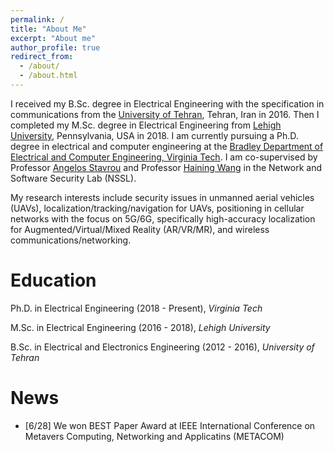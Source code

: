 ```yaml
---
permalink: /
title: "About Me"
excerpt: "About me"
author_profile: true
redirect_from: 
  - /about/
  - /about.html
---
```


I received my B.Sc. degree in Electrical Engineering with the specification in communications from the [University of Tehran](https://ece.ut.ac.ir/en), Tehran, Iran in 2016.  Then I completed my M.Sc. degree in Electrical Engineering from [Lehigh University](https://engineering.lehigh.edu/ece), Pennsylvania, USA in 2018.  I am currently pursuing a Ph.D. degree in electrical and computer engineering at the [Bradley Department of Electrical and Computer Engineering, Virginia Tech](https://ece.vt.edu/). I am co-supervised by Professor [Angelos Stavrou](https://ece.vt.edu/people/profile/angelos.html) and Professor [Haining Wang](https://ece.vt.edu/people/profile/hnw.html) in the Network and Software Security Lab (NSSL).


My research interests include security issues in unmanned aerial vehicles (UAVs), localization/tracking/navigation for UAVs, positioning in cellular networks with the focus on 5G/6G, specifically high-accuracy localization for Augmented/Virtual/Mixed Reality (AR/VR/MR), and wireless communications/networking. 


Education
======

Ph.D. in Electrical Engineering (2018 - Present), _Virginia Tech_

M.Sc. in Electrical Engineering (2016 - 2018), _Lehigh University_

B.Sc. in Electrical and Electronics Engineering (2012 - 2016), _University of Tehran_


News
======
 - [6/28] We won BEST Paper Award at IEEE International Conference on Metavers Computing, Networking and Applicatins (METACOM)
